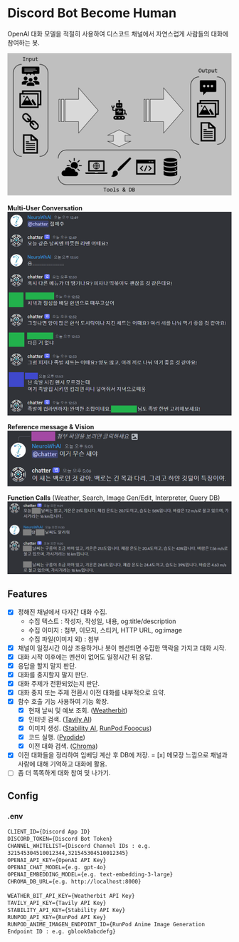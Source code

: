 # Discord Bot Become Human

OpenAI 대화 모델을 적절히 사용하여 디스코드 채널에서 자연스럽게 사람들의 대화에 참여하는 봇.

![banner](assets/banner.png)

**Multi-User Conversation**  
![demo](assets/demo.png)

**Reference message & Vision**  
![demo2](assets/demo2.png)

**Function Calls** (Weather, Search, Image Gen/Edit, Interpreter, Query DB)  
![demo3](assets/demo3.png)

## Features

- [x] 정해진 채널에서 다자간 대화 수집.
  - 수집 텍스트 : 작성자, 작성일, 내용, og:title/description
  - 수집 이미지 : 첨부, 이모지, 스티커, HTTP URL, og:image
  - 수집 파일(이미지 외) : 첨부
- [x] 채널이 일정시간 이상 조용하거나 봇이 멘션되면 수집한 맥락을 가지고 대화 시작.
- [x] 대화 시작 이후에는 멘션이 없어도 일정시간 뒤 응답.
- [x] 응답을 할지 말지 판단.
- [x] 대화를 중지할지 말지 판단.
- [x] 대화 주제가 전환되었는지 판단.
- [x] 대화 중지 또는 주제 전환시 이전 대화를 내부적으로 요약.
- [x] 함수 호출 기능 사용하여 기능 확장.
  - [x] 현재 날씨 및 예보 조회. ([Weatherbit](https://www.weatherbit.io/))
  - [x] 인터넷 검색. ([Tavily AI](https://tavily.com/))
  - [x] 이미지 생성. ([Stability AI](https://platform.stability.ai/), [RunPod Fooocus](https://github.com/NeuroWhAI/RunPod-Fooocus-API))
  - [x] 코드 실행. ([Pyodide](https://pyodide.org/en/stable/))
  - [x] 이전 대화 검색. ([Chroma](https://www.trychroma.com/))
- [x] 이전 대화들을 정리하여 임베딩 계산 후 DB에 저장.
= [x] 메모장 느낌으로 채널과 사람에 대해 기억하고 대화에 활용.
- [ ] 좀 더 똑똑하게 대화 참여 및 나가기.

## Config

### .env

```env
CLIENT_ID={Discord App ID}
DISCORD_TOKEN={Discord Bot Token}
CHANNEL_WHITELIST={Discord Channel IDs : e.g. 321545304510012344,321545304510012345}
OPENAI_API_KEY={OpenAI API Key}
OPENAI_CHAT_MODEL={e.g. gpt-4o}
OPENAI_EMBEDDING_MODEL={e.g. text-embedding-3-large}
CHROMA_DB_URL={e.g. http://localhost:8000}

WEATHER_BIT_API_KEY={Weatherbit API Key}
TAVILY_API_KEY={Tavily API Key}
STABILITY_API_KEY={Stability API Key}
RUNPOD_API_KEY={RunPod API Key}
RUNPOD_ANIME_IMAGEN_ENDPOINT_ID={RunPod Anime Image Generation Endpoint ID : e.g. gblook0abcdefg}
```
